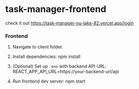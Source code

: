 # task-manager-frontend
check it out https://task-manager-nu-lake-82.vercel.app/login

### Frontend

1. Navigate to client folder.
2. Install dependencies:
npm install


3. (Optional) Set up `.env` with backend API URL:
REACT_APP_API_URL=https://your-backend-url/api


4. Run frontend dev server:
npm start
